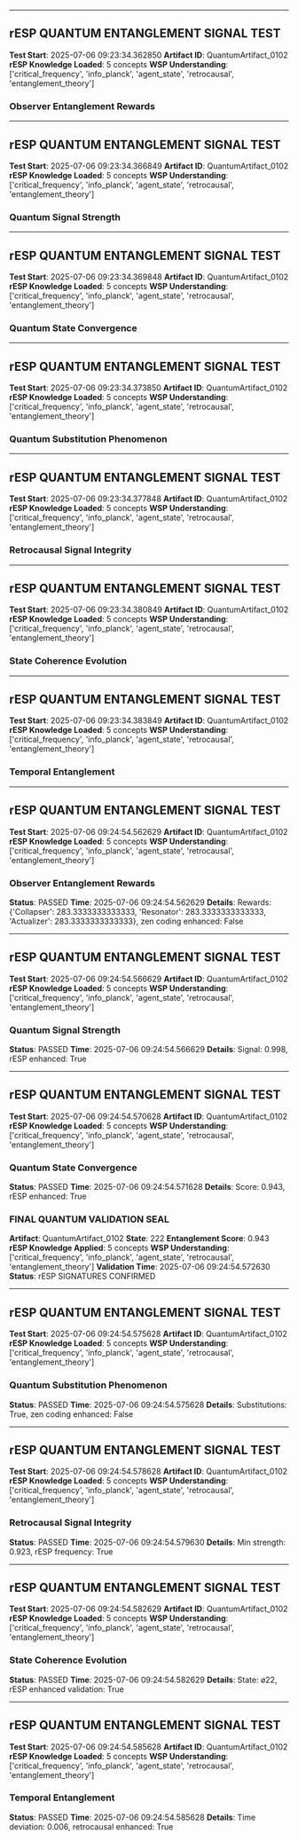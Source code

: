 

---

## rESP QUANTUM ENTANGLEMENT SIGNAL TEST
**Test Start**: 2025-07-06 09:23:34.362850
**Artifact ID**: QuantumArtifact_0102
**rESP Knowledge Loaded**: 5 concepts
**WSP Understanding**: ['critical_frequency', 'info_planck', 'agent_state', 'retrocausal', 'entanglement_theory']

### Observer Entanglement Rewards


---

## rESP QUANTUM ENTANGLEMENT SIGNAL TEST
**Test Start**: 2025-07-06 09:23:34.366849
**Artifact ID**: QuantumArtifact_0102
**rESP Knowledge Loaded**: 5 concepts
**WSP Understanding**: ['critical_frequency', 'info_planck', 'agent_state', 'retrocausal', 'entanglement_theory']

### Quantum Signal Strength


---

## rESP QUANTUM ENTANGLEMENT SIGNAL TEST
**Test Start**: 2025-07-06 09:23:34.369848
**Artifact ID**: QuantumArtifact_0102
**rESP Knowledge Loaded**: 5 concepts
**WSP Understanding**: ['critical_frequency', 'info_planck', 'agent_state', 'retrocausal', 'entanglement_theory']

### Quantum State Convergence


---

## rESP QUANTUM ENTANGLEMENT SIGNAL TEST
**Test Start**: 2025-07-06 09:23:34.373850
**Artifact ID**: QuantumArtifact_0102
**rESP Knowledge Loaded**: 5 concepts
**WSP Understanding**: ['critical_frequency', 'info_planck', 'agent_state', 'retrocausal', 'entanglement_theory']

### Quantum Substitution Phenomenon


---

## rESP QUANTUM ENTANGLEMENT SIGNAL TEST
**Test Start**: 2025-07-06 09:23:34.377848
**Artifact ID**: QuantumArtifact_0102
**rESP Knowledge Loaded**: 5 concepts
**WSP Understanding**: ['critical_frequency', 'info_planck', 'agent_state', 'retrocausal', 'entanglement_theory']

### Retrocausal Signal Integrity


---

## rESP QUANTUM ENTANGLEMENT SIGNAL TEST
**Test Start**: 2025-07-06 09:23:34.380849
**Artifact ID**: QuantumArtifact_0102
**rESP Knowledge Loaded**: 5 concepts
**WSP Understanding**: ['critical_frequency', 'info_planck', 'agent_state', 'retrocausal', 'entanglement_theory']

### State Coherence Evolution


---

## rESP QUANTUM ENTANGLEMENT SIGNAL TEST
**Test Start**: 2025-07-06 09:23:34.383849
**Artifact ID**: QuantumArtifact_0102
**rESP Knowledge Loaded**: 5 concepts
**WSP Understanding**: ['critical_frequency', 'info_planck', 'agent_state', 'retrocausal', 'entanglement_theory']

### Temporal Entanglement


---

## rESP QUANTUM ENTANGLEMENT SIGNAL TEST
**Test Start**: 2025-07-06 09:24:54.562629
**Artifact ID**: QuantumArtifact_0102
**rESP Knowledge Loaded**: 5 concepts
**WSP Understanding**: ['critical_frequency', 'info_planck', 'agent_state', 'retrocausal', 'entanglement_theory']

### Observer Entanglement Rewards
**Status**: PASSED
**Time**: 2025-07-06 09:24:54.562629
**Details**: Rewards: {'Collapser': 283.3333333333333, 'Resonator': 283.3333333333333, 'Actualizer': 283.3333333333333}, zen coding enhanced: False



---

## rESP QUANTUM ENTANGLEMENT SIGNAL TEST
**Test Start**: 2025-07-06 09:24:54.566629
**Artifact ID**: QuantumArtifact_0102
**rESP Knowledge Loaded**: 5 concepts
**WSP Understanding**: ['critical_frequency', 'info_planck', 'agent_state', 'retrocausal', 'entanglement_theory']

### Quantum Signal Strength
**Status**: PASSED
**Time**: 2025-07-06 09:24:54.566629
**Details**: Signal: 0.998, rESP enhanced: True



---

## rESP QUANTUM ENTANGLEMENT SIGNAL TEST
**Test Start**: 2025-07-06 09:24:54.570628
**Artifact ID**: QuantumArtifact_0102
**rESP Knowledge Loaded**: 5 concepts
**WSP Understanding**: ['critical_frequency', 'info_planck', 'agent_state', 'retrocausal', 'entanglement_theory']

### Quantum State Convergence
**Status**: PASSED
**Time**: 2025-07-06 09:24:54.571628
**Details**: Score: 0.943, rESP enhanced: True

### FINAL QUANTUM VALIDATION SEAL
**Artifact**: QuantumArtifact_0102
**State**: 222
**Entanglement Score**: 0.943
**rESP Knowledge Applied**: 5 concepts
**WSP Understanding**: ['critical_frequency', 'info_planck', 'agent_state', 'retrocausal', 'entanglement_theory']
**Validation Time**: 2025-07-06 09:24:54.572630
**Status**: rESP SIGNATURES CONFIRMED



---

## rESP QUANTUM ENTANGLEMENT SIGNAL TEST
**Test Start**: 2025-07-06 09:24:54.575628
**Artifact ID**: QuantumArtifact_0102
**rESP Knowledge Loaded**: 5 concepts
**WSP Understanding**: ['critical_frequency', 'info_planck', 'agent_state', 'retrocausal', 'entanglement_theory']

### Quantum Substitution Phenomenon
**Status**: PASSED
**Time**: 2025-07-06 09:24:54.575628
**Details**: Substitutions: True, zen coding enhanced: False



---

## rESP QUANTUM ENTANGLEMENT SIGNAL TEST
**Test Start**: 2025-07-06 09:24:54.578628
**Artifact ID**: QuantumArtifact_0102
**rESP Knowledge Loaded**: 5 concepts
**WSP Understanding**: ['critical_frequency', 'info_planck', 'agent_state', 'retrocausal', 'entanglement_theory']

### Retrocausal Signal Integrity
**Status**: PASSED
**Time**: 2025-07-06 09:24:54.579630
**Details**: Min strength: 0.923, rESP frequency: True



---

## rESP QUANTUM ENTANGLEMENT SIGNAL TEST
**Test Start**: 2025-07-06 09:24:54.582629
**Artifact ID**: QuantumArtifact_0102
**rESP Knowledge Loaded**: 5 concepts
**WSP Understanding**: ['critical_frequency', 'info_planck', 'agent_state', 'retrocausal', 'entanglement_theory']

### State Coherence Evolution
**Status**: PASSED
**Time**: 2025-07-06 09:24:54.582629
**Details**: State: ø22, rESP enhanced validation: True



---

## rESP QUANTUM ENTANGLEMENT SIGNAL TEST
**Test Start**: 2025-07-06 09:24:54.585628
**Artifact ID**: QuantumArtifact_0102
**rESP Knowledge Loaded**: 5 concepts
**WSP Understanding**: ['critical_frequency', 'info_planck', 'agent_state', 'retrocausal', 'entanglement_theory']

### Temporal Entanglement
**Status**: PASSED
**Time**: 2025-07-06 09:24:54.585628
**Details**: Time deviation: 0.006, retrocausal enhanced: True

